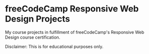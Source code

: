 # freeCodeCamp Responsive Web Design Projects
My course projects in fulfillment of freeCodeCamp's Responsive Web Design course certification.

Disclaimer: This is for educational purposes only.
